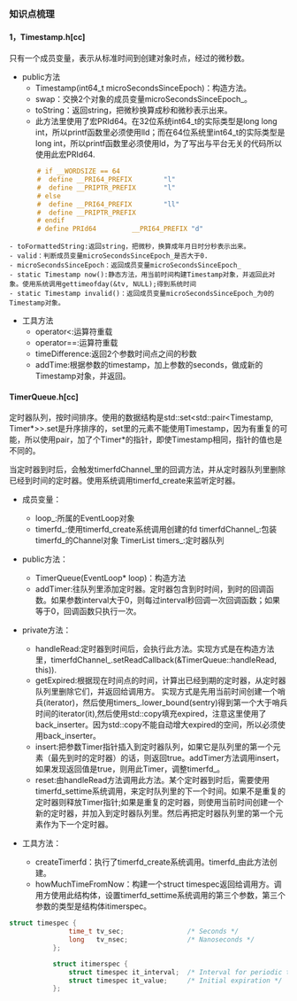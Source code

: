 ### 知识点梳理 ###

#### 1，Timestamp.h[cc] ####
只有一个成员变量，表示从标准时间到创建对象时点，经过的微秒数。

- public方法
    - Timestamp(int64_t microSecondsSinceEpoch)：构造方法。
	- swap：交换2个对象的成员变量microSecondsSinceEpoch_。
	- toString：返回string，把微秒换算成秒和微秒表示出来。
	 - 此方法里使用了宏PRId64。在32位系统int64_t的实际类型是long long int，所以printf函数里必须使用lld；而在64位系统里int64_t的实际类型是long int，所以printf函数里必须使用ld，为了写出与平台无关的代码所以使用此宏PRId64.
	 
``` c
       # if __WORDSIZE == 64
       #  define __PRI64_PREFIX        "l"
       #  define __PRIPTR_PREFIX       "l"
       # else
       #  define __PRI64_PREFIX        "ll"
       #  define __PRIPTR_PREFIX
       # endif
	   # define PRId64         __PRI64_PREFIX "d"

```

	- toFormattedString:返回string，把微秒，换算成年月日时分秒表示出来。
	- valid：判断成员变量microSecondsSinceEpoch_是否大于0.
	- microSecondsSinceEpoch：返回成员变量microSecondsSinceEpoch_
	- static Timestamp now():静态方法，用当前时间构建Timestamp对象，并返回此对象。使用系统调用gettimeofday(&tv, NULL);得到系统时间
	- static Timestamp invalid()：返回成员变量microSecondsSinceEpoch_为0的Timestamp对象。
- 工具方法
	- operator<:运算符重载
	- operator==:运算符重载
	- timeDifference:返回2个参数时间点之间的秒数
	- addTime:根据参数的timestamp，加上参数的seconds，做成新的Timestamp对象，并返回。

#### TimerQueue.h[cc] ####
定时器队列，按时间排序。使用的数据结构是std::set<std::pair<Timestamp, Timer*>>.set是升序排序的，set里的元素不能使用Timestamp，因为有重复的可能，所以使用pair，加了个Timer*的指针，即使Timestamp相同，指针的值也是不同的。

当定时器到时后，会触发timerfdChannel_里的回调方法，并从定时器队列里删除已经到时间的定时器。使用系统调用timerfd_create来监听定时器。

- 成员变量：
    - loop_:所属的EventLoop对象
	- timerfd_:使用timerfd_create系统调用创建的fd
	timerfdChannel_:包装timerfd_的Channel对象
	TimerList timers_:定时器队列
- public方法：
	- TimerQueue(EventLoop* loop)：构造方法
	- addTimer:往队列里添加定时器。定时器包含到时时间，到时的回调函数。如果参数interval大于0，则每过interval秒回调一次回调函数；如果等于0，回调函数只执行一次。
- private方法：
    - handleRead:定时器到时间后，会执行此方法。实现方式是在构造方法里，timerfdChannel_.setReadCallback(&TimerQueue::handleRead, this)).
	- getExpired:根据现在时间点的时间，计算出已经到期的定时器，从定时器队列里删除它们，并返回给调用方。
	实现方式是先用当前时间创建一个哨兵(iterator)，然后使用timers_.lower_bound(sentry)得到第一个大于哨兵时间的iterator(it),然后使用std::copy填充expired，注意这里使用了back_inserter。因为std::copy不能自动增大expired的空间，所以必须使用back_inserter。
	- insert:把参数Timer指针插入到定时器队列，如果它是队列里的第一个元素（最先到时的定时器）的话，则返回true。addTimer方法调用insert，如果发现返回值是true，则用此Timer，调整timerfd_。
	- reset:由handleRead方法调用此方法。某个定时器到时后，需要使用timerfd_settime系统调用，来定时队列里的下一个时间。如果不是重复的定时器则释放Timer指针;如果是重复的定时器，则使用当前时间创建一个新的定时器，并加入到定时器队列里。然后再把定时器队列里的第一个元素作为下一个定时器。

- 工具方法：
    - createTimerfd：执行了timerfd_create系统调用。timerfd_由此方法创建。
	- howMuchTimeFromNow：构建一个struct timespec返回给调用方。调用方使用此结构体，设置timerfd_settime系统调用的第三个参数，第三个参数的类型是结构体itimerspec。
	
``` c
struct timespec {
               time_t tv_sec;                /* Seconds */
               long   tv_nsec;               /* Nanoseconds */
           };

           struct itimerspec {
               struct timespec it_interval;  /* Interval for periodic timer */
               struct timespec it_value;     /* Initial expiration */
           };

```

